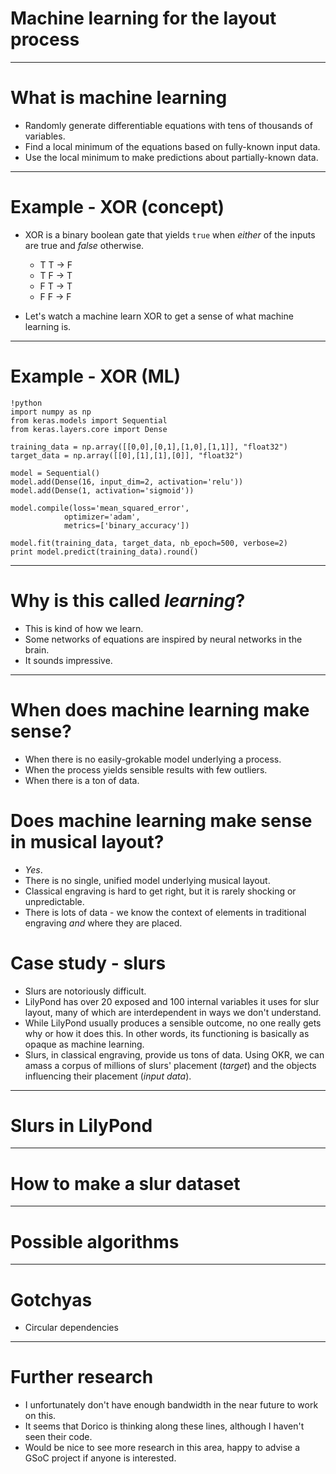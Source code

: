 # Machine learning for the layout process

---

# What is machine learning

- Randomly generate differentiable equations with tens of thousands of variables.
- Find a local minimum of the equations based on fully-known input data.
- Use the local minimum to make predictions about partially-known data.

---

# Example - XOR (concept)

- XOR is a binary boolean gate that yields `true` when _either_ of the inputs are true and _false_ otherwise.
    - T T -> F
    - T F -> T
    - F T -> T
    - F F -> F

- Let's watch a machine learn XOR to get a sense of what machine learning is.

---

# Example - XOR (ML)

    !python
    import numpy as np
    from keras.models import Sequential
    from keras.layers.core import Dense

    training_data = np.array([[0,0],[0,1],[1,0],[1,1]], "float32")
    target_data = np.array([[0],[1],[1],[0]], "float32")

    model = Sequential()
    model.add(Dense(16, input_dim=2, activation='relu'))
    model.add(Dense(1, activation='sigmoid'))

    model.compile(loss='mean_squared_error',
                optimizer='adam',
                metrics=['binary_accuracy'])

    model.fit(training_data, target_data, nb_epoch=500, verbose=2)
    print model.predict(training_data).round()


---

# Why is this called _learning_?

- This is kind of how we learn.
- Some networks of equations are inspired by neural networks in the brain.
- It sounds impressive.

---

# When does machine learning make sense?

- When there is no easily-grokable model underlying a process.
- When the process yields sensible results with few outliers.
- When there is a ton of data.

# Does machine learning make sense in musical layout?

- _Yes_.
- There is no single, unified model underlying musical layout.
- Classical engraving is hard to get right, but it is rarely shocking or unpredictable.
- There is lots of data - we know the context of elements in traditional engraving _and_ where they are placed.

# Case study - slurs

- Slurs are notoriously difficult.
- LilyPond has over 20 exposed and 100 internal variables it uses for slur layout, many of which are interdependent in ways we don't understand.
- While LilyPond usually produces a sensible outcome, no one really gets why or how it does this. In other words, its functioning is basically as opaque as machine learning.
- Slurs, in classical engraving, provide us tons of data. Using OKR, we can amass a corpus of millions of slurs' placement (_target_) and the objects influencing their placement (_input data_).

---

# Slurs in LilyPond

---

# How to make a slur dataset

---

# Possible algorithms

---

# Gotchyas

- Circular dependencies

---

# Further research

- I unfortunately don't have enough bandwidth in the near future to work on this.
- It seems that Dorico is thinking along these lines, although I haven't seen their code.
- Would be nice to see more research in this area, happy to advise a GSoC project if anyone is interested.